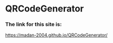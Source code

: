 # QRCodeGenerator
<h3>The link for this site is:</h3>
<a href="https://madan-2004.github.io/QRCodeGenerator/">https://madan-2004.github.io/QRCodeGenerator/</a>
